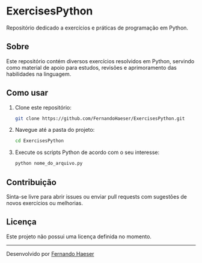 # ExercisesPython

Repositório dedicado a exercícios e práticas de programação em Python.

## Sobre

Este repositório contém diversos exercícios resolvidos em Python, servindo como material de apoio para estudos, revisões e aprimoramento das habilidades na linguagem.

## Como usar

1. Clone este repositório:
   ```bash
   git clone https://github.com/FernandoHaeser/ExercisesPython.git
   ```
2. Navegue até a pasta do projeto:
   ```bash
   cd ExercisesPython
   ```
3. Execute os scripts Python de acordo com o seu interesse:
   ```bash
   python nome_do_arquivo.py
   ```

## Contribuição

Sinta-se livre para abrir issues ou enviar pull requests com sugestões de novos exercícios ou melhorias.

## Licença

Este projeto não possui uma licença definida no momento.

---

Desenvolvido por [Fernando Haeser](https://github.com/FernandoHaeser)
